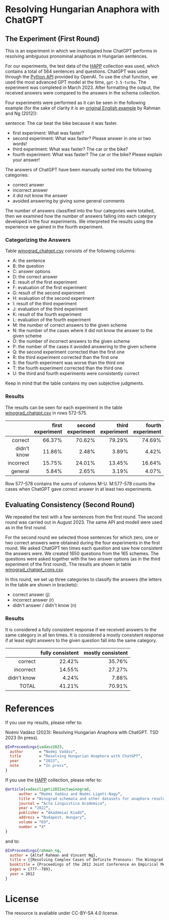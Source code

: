 # Resolving Hungarian Anaphora with ChatGPT

## The Experiment (First Round)

This is an experiment in which we investigated how ChatGPT performs in resolving ambiguous pronominal anaphoras in Hungarian sentences.

For our experiments, the test data of the [HAPP](https://github.com/nytud/HAPP) collection was used, which contains a total of 564 sentences and questions.
ChatGPT was used through the [Python API](https://platform.openai.com/docs/guides/chat) provided by OpenAI.
To use the chat function, we used the most advanced GPT model at the time, `gpt-3.5-turbo`.
The experiment was completed in March 2023.
After formatting the output, the received answers were compared to the answers in the schema collection.

Four experiments were performed as it can be seen in the following example (for the sake of clarity it is an [original English example](https://www.hlt.utdallas.edu/~vince/data/emnlp12/) by Rahman and Ng (2012)):

sentence: The car beat the bike because it was faster.
* first experiment: What was faster?
* second experiment: What was faster? Please answer in one or two words!
* third experiment: What was faster? The car or the bike?
* fourth experiment: What was faster? The car or the bike? Please explain your answer!

The answers of ChatGPT have been manually sorted into the following categories:

* correct answer
* incorrect answer
* it did not know the answer
* avoided answering by giving some general comments

The number of answers classified into the four categories were totalled, then we examined how the number of answers falling into each category developed in the four experiments. We interpreted the results using the experience we gained in the fourth experiment.

### Categorizing the Answers

Table [winograd_chatgpt.csv](winograd_chatgpt.csv) consists of the following columns:
* A: the sentence
* B: the question
* C: answer options
* D: the correct answer
* E: result of the first experiment
* F: evaluation of the first experiment
* G: result of the second experiment
* H: evaluation of the second experiment
* I: result of the third experiment
* J: evaluation of the third experiment
* K: result of the fourth experiment
* L: evaluation of the fourth experiment
* M: the number of correct answers to the given scheme
* N: the number of the cases where it did not know the answer to the given scheme
* O: the number of incorrect answers to the given scheme
* P: the number of the cases it avoided answering to the given scheme
* Q: the second experiment corrected than the first one
* R: the third experiment corrected than the first one
* S: the fourth experiment was worse than the third one
* T: the fourth experiment corrected than the third one
* U: the third and fourth experiments were consistently correct

Keep in mind that the table contains my own subjective judgments.

### Results

The results can be seen for each experiment in the table [winograd_chatgpt.csv](winograd_chatgpt.csv) in rows 572-575.

|             | first experiment | second experiment | third experiment | fourth experiment |
|------------:|-----------------:|------------------:|-----------------:|------------------:|
|     correct |           66.37% |            70.62% |           79.29% |            74.69% |
| didn't know |           11.86% |             2.48% |            3.89% |             4.42% |
|   incorrect |           15.75% |            24.01% |           13.45% |            16.64% |
|     general |            5.84% |             2.65% |            3.19% |             4.07% |

Row 577-578 contains the sums of columns M-U. M:577-578 counts the cases when ChatGPT gave correct answer in at least two experiments.

## Evaluating Consistency (Second Round)

We repeated the test with a few sentences from the first round.
The second round was carried out in August 2023.
The same API and modell were used as in the first round.

For the second round we selected those sentences for which zero, one or two correct answers were obtained during the four experiments in the first round.
We asked ChatGPT ten times each question and saw how consistent the answers were.
We created 1650 questions from the 165 schemes.
The questions were asked together with the two answer options (as in the third experiment of the first round).
The results are shown in table [winograd_chatgpt_cons.csv](winograd_chatgpt_cons.csv).

In this round, we set up three categories to classify the answers (the letters in the table are shown in brackets):
* correct answer (j)
* incorrect answer (r)
* didn't answer / didn't know (n)

### Results

It is considered a fully consistent response if we received answers to the same category in all ten times.
It is considered a mostly consistent response if at least eight answers to the given question fall into the same category.

|             | fully consistent | mostly consistent |
|------------:|-----------------:|------------------:|
|     correct |           22.42% |            35.76% |
|   incorrect |           14.55% |            27.27% |
| didn't know |            4.24% |             7.88% |
|       TOTAL |           41.21% |            70.91% |


# References
If you use my results, please refer to:

Noémi Vadász (2023): Resolving Hungarian Anaphora with ChatGPT. TSD 2023 (In press).

```bibtex
@InProceedings{vadasz2023,
  author       = "Noémi Vadász",
  title        = "Resolving Hungarian Anaphora with ChatGPT",
  year         = "2023",
  note         = "In press",
}
```

If you use the [HAPP](https://github.com/nytud/HAPP) collection, please refer to:

```bibtex
@article{vadaszligeti2022actawinograd,
      author = "Noémi Vadász and Noémi Ligeti-Nagy",
      title = "Winograd schemata and other datasets for anaphora resolution in Hungarian",
      journal = "Acta Linguistica Academica",
      year = "2022",
      publisher = "Akadémiai Kiadó",
      address = "Budapest, Hungary",
      volume = "69",
      number = "4"
}
```
and to:

```bibtex
@InProceedings{rahman_ng,
  author = {Altaf Rahman and Vincent Ng},
  title = {{Resolving Complex Cases of Definite Pronouns: The Winograd Schema Challenge}},
  booktitle = {Proceedings of the 2012 Joint Conference on Empirical Methods in Natural Language Processing and Computational Natural Language Learning},
  pages = {777--789}, 
  year = 2012
}
```

# License
The resource is available under CC-BY-SA 4.0 license.
